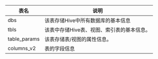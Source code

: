 
表名| 说明
-|-
dbs| 该表存储Hive中所有数据库的基本信息
tbls | 该表中存储Hive表、视图、索引表的基本信息。
table_params| 该表存储表/视图的属性信息。
columns_v2| 表的字段信息